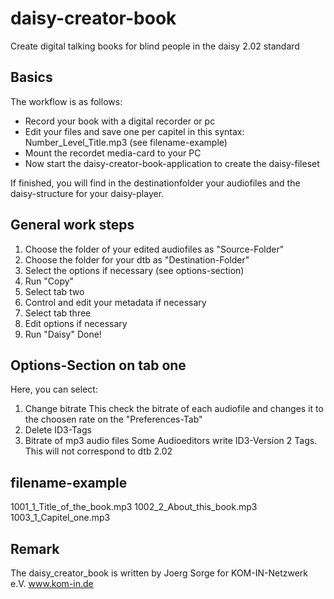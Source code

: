 daisy-creator-book
==================

Create digital talking books for blind people in the daisy 2.02 standard


Basics
------
The workflow is as follows:
- Record your book with a digital recorder or pc
- Edit your files and save one per capitel in this syntax: Number_Level_Title.mp3 (see filename-example)
- Mount the recordet media-card to your PC
- Now start the daisy-creator-book-application to create the daisy-fileset

If finished, you will find in the destinationfolder your audiofiles
and the daisy-structure for your daisy-player. 

General work steps
------------------
1. Choose the folder of your edited audiofiles as "Source-Folder"
2. Choose the folder for your dtb as "Destination-Folder"
3. Select the options if necessary (see options-section)
4. Run "Copy"
5. Select tab two
6. Control and edit your metadata if necessary
7. Select tab three
8. Edit options if necessary 
9. Run "Daisy"
Done! 


Options-Section on tab one
--------------------------
Here, you can select:
1. Change bitrate
This check the bitrate of each audiofile and changes it to the choosen rate on the "Preferences-Tab"
2. Delete ID3-Tags
3. Bitrate of mp3 audio files
Some Audioeditors write ID3-Version 2 Tags. This will not correspond to dtb 2.02


filename-example
-----------
1001_1_Title_of_the_book.mp3
1002_2_About_this_book.mp3
1003_1_Capitel_one.mp3


Remark
------
The daisy_creator_book is written by Joerg Sorge for KOM-IN-Netzwerk e.V. www.kom-in.de


